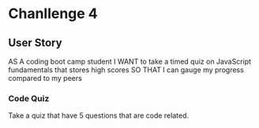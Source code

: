 # Chanllenge 4

## User Story

AS A coding boot camp student
I WANT to take a timed quiz on JavaScript fundamentals that stores high scores
SO THAT I can gauge my progress compared to my peers

### Code Quiz

Take a quiz that have 5 questions that are code related.